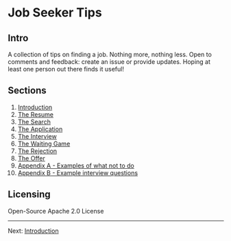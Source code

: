 # Job Seeker Tips

## Intro

A collection of tips on finding a job. Nothing more, nothing less. Open to comments and feedback: create an issue or provide updates. Hoping at least one person out there finds it useful!

## Sections

1. [Introduction](sections/01-introduction.md)
2. [The Resume](sections/02-the-resume.md)
3. [The Search](sections/03-the-search.md)
4. [The Application](sections/04-the-application.md)
5. [The Interview](sections/05-the-interview.md)
6. [The Waiting Game](sections/06-the-waiting-game.md)
7. [The Rejection](sections/07-the-rejection.md)
8. [The Offer](sections/08-the-offer.md)
9. [Appendix A - Examples of what not to do](sections/09-examples-of-what-not-to-do.md)
10. [Appendix B - Example interview questions](sections/10-example-interview-questions.md)

## Licensing

Open-Source Apache 2.0 License

---

Next: [Introduction](sections/01-introduction.md)

